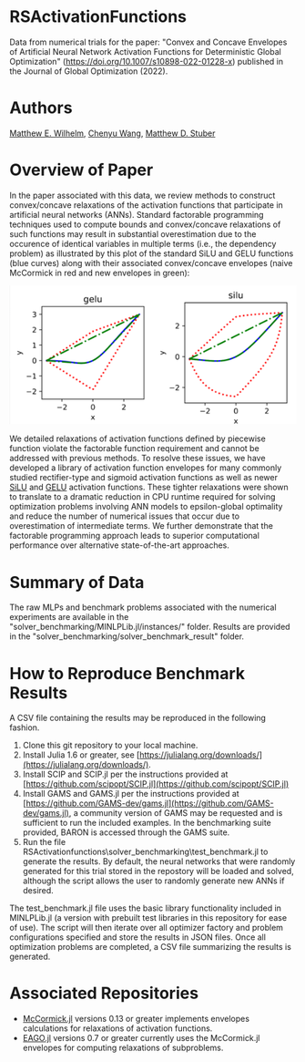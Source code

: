 # RSActivationFunctions
Data from numerical trials for the paper: "Convex and Concave Envelopes of Artificial Neural Network Activation Functions for Deterministic Global Optimization" (https://doi.org/10.1007/s10898-022-01228-x) published in the Journal of Global Optimization (2022).

# Authors
[Matthew E. Wilhelm](https://scholar.google.com/citations?user=sr4baQ0AAAAJ&hl=en&authuser=1), [Chenyu Wang](https://psor.uconn.edu/person/chenyu-wang/), [Matthew D. Stuber](https://cbe.engr.uconn.edu/person/matthew-stuber/)

# Overview of Paper
In the paper associated with this data, we review methods to construct convex/concave relaxations of the activation functions that participate in artificial neural networks (ANNs). Standard factorable programming techniques used to compute bounds and convex/concave relaxations of such functions may result in substantial overestimation due to the occurence of identical variables in multiple terms (i.e., the dependency problem) as illustrated by this plot of the standard SiLU and GELU functions (blue curves) along with their associated convex/concave envelopes (naive McCormick in red and new envelopes in green): 

![Activation Functions](act_func.png)

We detailed relaxations of activation functions defined by piecewise function violate the factorable function requirement and cannot be addressed with previous methods. To resolve these issues, we have developed a library of activation function envelopes for many commonly studied rectifier-type and sigmoid activation functions as well as newer [SiLU](https://arxiv.org/abs/1710.05941) and [GELU](https://arxiv.org/abs/1606.08415) activation functions. These tighter relaxations were shown to translate to a dramatic reduction in CPU runtime required for solving optimization problems involving ANN models to epsilon-global optimality and reduce the number of numerical issues that occur due to overestimation of intermediate terms. We further demonstrate that the factorable programming approach leads to superior computational performance over alternative state-of-the-art approaches.

# Summary of Data
The raw MLPs and benchmark problems associated with the numerical experiments are available in the "solver_benchmarking/MINLPLib.jl/instances/" folder. Results are provided in the "solver_benchmarking/solver_benchmark_result" folder. 

# How to Reproduce Benchmark Results
A CSV file containing the results may be reproduced in the following fashion. 
1. Clone this git repository to your local machine.
2. Install Julia 1.6 or greater, see [https://julialang.org/downloads/](https://julialang.org/downloads/).
3. Install SCIP and SCIP.jl per the instructions provided at [https://github.com/scipopt/SCIP.jl](https://github.com/scipopt/SCIP.jl)
4. Install GAMS and GAMS.jl per the instructions provided at [https://github.com/GAMS-dev/gams.jl](https://github.com/GAMS-dev/gams.jl), a community version of GAMS may be requested and is sufficient to run the included examples. In the benchmarking suite provided, BARON is accessed through the GAMS suite.
5. Run the file RSActivationfunctions\solver_benchmarking\test_benchmark.jl to generate the results. By default, the neural networks that were randomly generated for this trial stored in the repostory will be loaded and solved, although the script allows the user to randomly generate new ANNs if desired.

The test_benchmark.jl file uses the basic library functionality included in MINLPLib.jl (a version with prebuilt test libraries in this repository for ease of use). The script
will then iterate over all optimizer factory and problem configurations specified and store the results in JSON files. Once all optimization problems are completed, a CSV file summarizing the results is generated.

# Associated Repositories
- [McCormick.jl](https://github.com/PSORLab/McCormick.jl) versions 0.13 or greater implements envelopes calculations for relaxations of activation functions.
- [EAGO.jl](https://github.com/PSORLab/EAGO.jl) versions 0.7 or greater currently uses the McCormick.jl envelopes for computing relaxations of subproblems.
